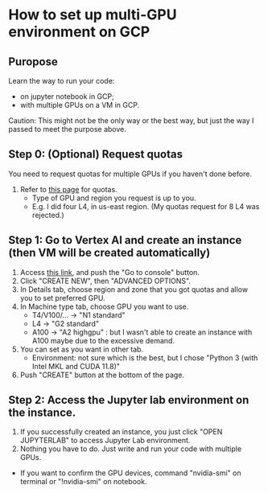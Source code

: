 # How to set up multi-GPU environment on GCP

## Puropose
Learn the way to run your code:
- on jupyter notebook in GCP;
- with multiple GPUs on a VM in GCP.

Caution: This might not be the only way or the best way, but just the way I passed to meet the purpose above.



## Step 0: (Optional) Request quotas
You need to request quotas for multiple GPUs if you haven't done before.
1. Refer to [this page](https://cloud.google.com/compute/resource-usage) for quotas.
    - Type of GPU and region you request is up to you.
    - E.g. I did four L4, in us-east region. (My quotas request for 8 L4 was rejected.)



## Step 1: Go to Vertex AI and create an instance (then VM will be created automatically)
1. Access [this link](https://cloud.google.com/vertex-ai-notebooks?hl=en), and push the "Go to console" button.
2. Click "CREATE NEW", then "ADVANCED OPTIONS".
3. In Details tab, choose region and zone that you got quotas and allow you to set preferred GPU.
4. In Machine type tab, choose GPU you want to use.
    - T4/V100/... -> "N1 standard"
    - L4 -> "G2 standard"
    - A100 -> "A2 highgpu" : but I wasn't able to create an instance with A100 maybe due to the excessive demand.
5. You can set as you want in other tab.
    - Environment: not sure which is the best, but I chose "Python 3 (with Intel MKL and CUDA 11.8)"
6. Push "CREATE" button at the bottom of the page.



## Step 2: Access the Jupyter lab environment on the instance.
1. If you successfully created an instance, you just click "OPEN JUPYTERLAB" to access Jupyter Lab environment.
2. Nothing you have to do. Just write and run your code with multiple GPUs.

* If you want to confirm the GPU devices, command "nvidia-smi" on terminal or "!nvidia-smi" on notebook. 

